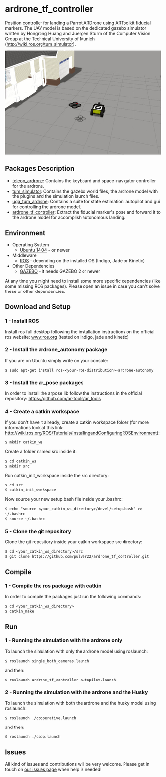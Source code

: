 # ardrone_tf_controller
Position controller for landing a Parrot ARDrone using ARToolkit fiducial markers. The UAV model is based on the dedicated gazebo simulator written by Hongrong Huang and Juergen Sturm of the Computer Vision Group at the Technical University of Munich (http://wiki.ros.org/tum_simulator).

![ArDrone inside the simulated lab map](images/ardrone_simulator.jpg)

## Packages Description

* [teleop_ardrone](teleop_ardrone): Contains the keyboard and space-navigator controller for the ardrone.
* [tum_simulator](tum_simulator): Contains the gazebo world files, the ardrone model with the plugins and the simulation launch files.
* [uga_tum_ardrone](uga_tum_ardrone): Contains a suite for state estimation, autopilot and gui for controlling the ardrone model.
* [ardrone_tf_controller](ardrone_tf_controller): Extract the fiducial marker's pose and forward it to the ardrone model for accomplish autonomous landing.

## Environment

* Operating System
  * [Ubuntu 14.04](http://releases.ubuntu.com/trusty/) - or newer
* Middleware
  * [ROS](http://www.ros.org/) - depending on the installed OS (Indigo, Jade or Kinetic)
* Other Dependencies
  * [GAZEBO](http://gazebosim.org/) - It needs GAZEBO 2 or newer

At any time you might need to install some more specific dependencies (like some missing ROS packages). Please open an issue in case you can't solve these or other dependencies.

## Download and Setup

### 1 - Install ROS
Install ros full desktop following the installation instructions on the official ros website: www.ros.org (tested on indigo, jade and kinetic)

### 2 - Install the ardrone_autonomy package
If you are on Ubuntu simply write on your console:

    $ sudo apt-get install ros-<your-ros-distribution>-ardrone-autonomy

### 3 - Install the ar_pose packages
In order to install the arpose lib follow the instructions in the official repository:
https://github.com/ar-tools/ar_tools

### 4 - Create a catkin workspace
If you don't have it already, create a catkin workspace folder (for more informations look at this link: http://wiki.ros.org/ROS/Tutorials/InstallingandConfiguringROSEnvironment):

    $ mkdir catkin_ws

Create a folder named src inside it:

    $ cd catkin_ws
    $ mkdir src

Run catkin_init_workspace inside the src directory:

    $ cd src
    $ catkin_init_workspace

Now source your new setup.bash file inside your .bashrc:

    $ echo "source <your_catkin_ws_directory>/devel/setup.bash" >> ~/.bashrc
    $ source ~/.bashrc


### 5 - Clone the git repository
Clone the git repository inside your catkin workspace src directory:

    $ cd <your_catkin_ws_directory>/src
    $ git clone https://github.com/pulver22/ardrone_tf_controller.git

## Compile

### 1 - Compile the ros package with catkin
In order to compile the packages just run the following commands:

    $ cd <your_catkin_ws_directory>
    $ catkin_make



## Run
### 1 - Running the simulation with the ardrone only
To launch the simulation with only the ardrone model using roslaunch:

    $ roslaunch single_both_cameras.launch

and then:

    $ roslaunch ardrone_tf_controller autopilot.launch

### 2 - Running the simulation with the ardrone and the Husky
To launch the simulation with both the ardrone and the husky model using roslaunch:

    $ roslaunch ./cooperative.launch

and then:

    $ roslaunch ./coop.launch

## Issues

All kind of issues and contributions will be very welcome. Please get in touch on [our issues page](https://github.com/pulver22/ardrone_tf_controller/issues) when help is needed!
